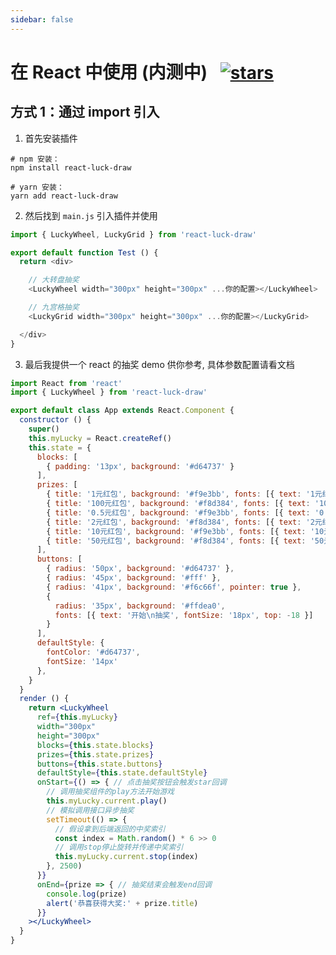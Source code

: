 ```yaml
---
sidebar: false
---
```


<h1>
  在 React 中使用 (内测中)&ensp;
  <a href="https://github.com/LuckDraw/react-luck-draw" target="_black">
    <img src="https://img.shields.io/github/stars/luckdraw/react-luck-draw?color=%2361dafb&label=react-luck-draw%20%7C%20stars&logo=github&style=flat-square" style="vertical-align: bottom" alt="stars" />
  </a>
</h1>

## 方式 1：通过 import 引入

1. 首先安装插件

```shell
# npm 安装：
npm install react-luck-draw

# yarn 安装：
yarn add react-luck-draw
```

2. 然后找到 `main.js` 引入插件并使用

```js
import { LuckyWheel, LuckyGrid } from 'react-luck-draw'

export default function Test () {
  return <div>

    // 大转盘抽奖
    <LuckyWheel width="300px" height="300px" ...你的配置></LuckyWheel>

    // 九宫格抽奖
    <LuckyGrid width="300px" height="300px" ...你的配置></LuckyGrid>

  </div>
}
```

3. 最后我提供一个 react 的抽奖 demo 供你参考, 具体参数配置请看文档

```jsx
import React from 'react'
import { LuckyWheel } from 'react-luck-draw'

export default class App extends React.Component {
  constructor () {
    super()
    this.myLucky = React.createRef()
    this.state = {
      blocks: [
        { padding: '13px', background: '#d64737' }
      ],
      prizes: [
        { title: '1元红包', background: '#f9e3bb', fonts: [{ text: '1元红包', top: '18%' }] },
        { title: '100元红包', background: '#f8d384', fonts: [{ text: '100元红包', top: '18%' }] },
        { title: '0.5元红包', background: '#f9e3bb', fonts: [{ text: '0.5元红包', top: '18%' }] },
        { title: '2元红包', background: '#f8d384', fonts: [{ text: '2元红包', top: '18%' }] },
        { title: '10元红包', background: '#f9e3bb', fonts: [{ text: '10元红包', top: '18%' }] },
        { title: '50元红包', background: '#f8d384', fonts: [{ text: '50元红包', top: '18%' }] },
      ],
      buttons: [
        { radius: '50px', background: '#d64737' },
        { radius: '45px', background: '#fff' },
        { radius: '41px', background: '#f6c66f', pointer: true },
        {
          radius: '35px', background: '#ffdea0',
          fonts: [{ text: '开始\n抽奖', fontSize: '18px', top: -18 }]
        }
      ],
      defaultStyle: {
        fontColor: '#d64737',
        fontSize: '14px'
      },
    }
  }
  render () {
    return <LuckyWheel
      ref={this.myLucky}
      width="300px"
      height="300px"
      blocks={this.state.blocks}
      prizes={this.state.prizes}
      buttons={this.state.buttons}
      defaultStyle={this.state.defaultStyle}
      onStart={() => { // 点击抽奖按钮会触发star回调
        // 调用抽奖组件的play方法开始游戏
        this.myLucky.current.play()
        // 模拟调用接口异步抽奖
        setTimeout(() => {
          // 假设拿到后端返回的中奖索引
          const index = Math.random() * 6 >> 0
          // 调用stop停止旋转并传递中奖索引
          this.myLucky.current.stop(index)
        }, 2500)
      }}
      onEnd={prize => { // 抽奖结束会触发end回调
        console.log(prize)
        alert('恭喜获得大奖:' + prize.title)
      }}
    ></LuckyWheel>
  }
}
```

<br />
